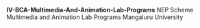 **IV-BCA-Multimedia-And-Animation-Lab-Programs**
NEP Scheme Multimedia and Animation Lab Programs Mangaluru University 


